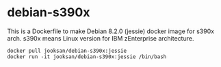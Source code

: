 # debian-s390x

This is a Dockerfile to make Debian 8.2.0 (jessie) docker image for s390x arch. 
s390x means Linux version for IBM zEnterprise architecture.

```
docker pull jooksan/debian-s390x:jessie
docker run -it jooksan/debian-s390x:jessie /bin/bash
```
